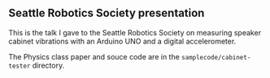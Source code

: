 ## Seattle Robotics Society presentation
This is the talk I gave to the Seattle Robotics Society on measuring speaker cabinet vibrations
with an Arduino UNO and a digital accelerometer.

The Physics class paper and souce code are in the `samplecode/cabinet-tester` directory.
